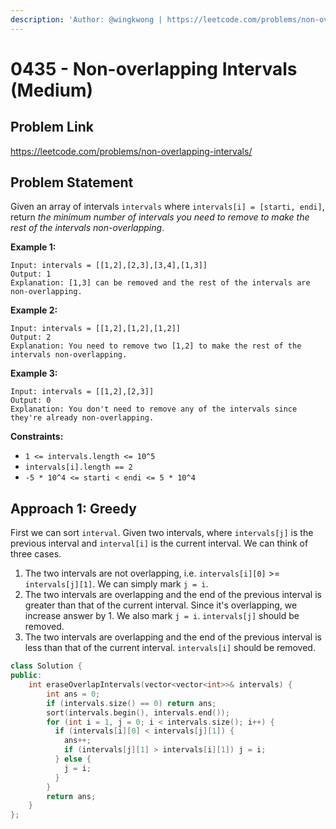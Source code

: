 ```yaml
---
description: 'Author: @wingkwong | https://leetcode.com/problems/non-overlapping-intervals/'
---
```


# 0435 - Non-overlapping Intervals (Medium)

## Problem Link

https://leetcode.com/problems/non-overlapping-intervals/

## Problem Statement

Given an array of intervals `intervals` where `intervals[i] = [starti, endi]`, return _the minimum number of intervals you need to remove to make the rest of the intervals non-overlapping_.

**Example 1:**

```
Input: intervals = [[1,2],[2,3],[3,4],[1,3]]
Output: 1
Explanation: [1,3] can be removed and the rest of the intervals are non-overlapping.
```

**Example 2:**

```
Input: intervals = [[1,2],[1,2],[1,2]]
Output: 2
Explanation: You need to remove two [1,2] to make the rest of the intervals non-overlapping.
```

**Example 3:**

```
Input: intervals = [[1,2],[2,3]]
Output: 0
Explanation: You don't need to remove any of the intervals since they're already non-overlapping.
```

**Constraints:**

* `1 <= intervals.length <= 10^5`
* `intervals[i].length == 2`
* `-5 * 10^4 <= starti < endi <= 5 * 10^4`

## Approach 1: Greedy

First we can sort `interval`. Given two intervals, where `intervals[j]` is the previous interval and `interval[i]` is the current interval. We can think of three cases.

1. The two intervals are not overlapping, i.e. `intervals[i][0]` >= `intervals[j][1]`. We can simply mark `j = i`.
2. The two intervals are overlapping and the end of the previous interval is greater than that of the current interval. Since it's overlapping, we increase answer by 1. We also mark `j = i`. `intervals[j]` should be removed.
3. The two intervals are overlapping and the end of the previous interval is less than that of the current interval. `intervals[i]` should be removed.

```cpp
class Solution {
public:
    int eraseOverlapIntervals(vector<vector<int>>& intervals) {
        int ans = 0;
        if (intervals.size() == 0) return ans;
        sort(intervals.begin(), intervals.end());
        for (int i = 1, j = 0; i < intervals.size(); i++) {
          if (intervals[i][0] < intervals[j][1]) {
            ans++;
            if (intervals[j][1] > intervals[i][1]) j = i;
          } else {
            j = i;
          }
        }
        return ans;
    }
};
```
